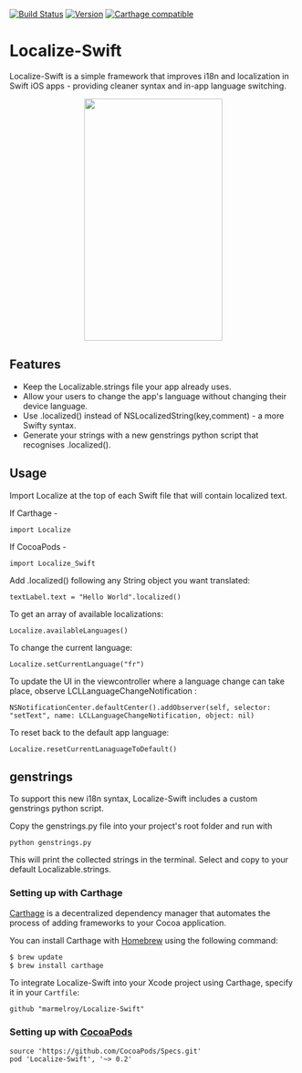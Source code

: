 [![Build Status](https://travis-ci.org/marmelroy/Localize-Swift.svg?branch=master)](https://travis-ci.org/marmelroy/Localize-Swift) [![Version](http://img.shields.io/cocoapods/v/Localize-Swift.svg)](http://cocoapods.org/?q=Localize-Swift)
[![Carthage compatible](https://img.shields.io/badge/Carthage-compatible-4BC51D.svg?style=flat)](https://github.com/Carthage/Carthage)

# Localize-Swift
Localize-Swift is a simple framework that improves i18n and localization in Swift iOS apps - providing cleaner syntax and in-app language switching.

<p align="center"><img src="http://i.imgur.com/vsrpqBt.gif" width="242" height="425"/></p>

## Features

- Keep the Localizable.strings file your app already uses.
- Allow your users to change the app's language without changing their device language.
- Use .localized() instead of NSLocalizedString(key,comment) - a more Swifty syntax.
- Generate your strings with a new genstrings python script that recognises .localized().

## Usage

Import Localize at the top of each Swift file that will contain localized text.

If Carthage -
```
import Localize
```

If CocoaPods -
```
import Localize_Swift
```

Add .localized() following any String object you want translated:
```
textLabel.text = "Hello World".localized()
```

To get an array of available localizations:
```
Localize.availableLanguages()
```

To change the current language:
```
Localize.setCurrentLanguage("fr")
```

To update the UI in the viewcontroller where a language change can take place, observe LCLLanguageChangeNotification :
```
NSNotificationCenter.defaultCenter().addObserver(self, selector: "setText", name: LCLLanguageChangeNotification, object: nil)
```

To reset back to the default app language:
```
Localize.resetCurrentLanaguageToDefault()
```

## genstrings

To support this new i18n syntax, Localize-Swift includes a custom genstrings python script.

Copy the genstrings.py file into your project's root folder and run with

```
python genstrings.py
```

This will print the collected strings in the terminal. Select and copy to your default Localizable.strings.


### Setting up with Carthage

[Carthage](https://github.com/Carthage/Carthage) is a decentralized dependency manager that automates the process of adding frameworks to your Cocoa application.

You can install Carthage with [Homebrew](http://brew.sh/) using the following command:

```bash
$ brew update
$ brew install carthage
```

To integrate Localize-Swift into your Xcode project using Carthage, specify it in your `Cartfile`:

```ogdl
github "marmelroy/Localize-Swift"
```

### Setting up with [CocoaPods](http://cocoapods.org/?q=libPhoneNumber-iOS)
```
source 'https://github.com/CocoaPods/Specs.git'
pod 'Localize-Swift', '~> 0.2'
```
